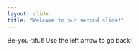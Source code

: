 ```yaml
---
layout: slide
title: "Welcome to our second slide!"
---
```

Be-you-tiful!
Use the left arrow to go back!
